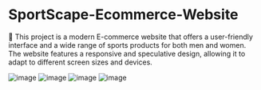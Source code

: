 # SportScape-Ecommerce-Website

📌 This project is a modern E-commerce website that offers a user-friendly interface and a wide range of sports products for both men and women. The website features a responsive and speculative design, allowing it to adapt to different screen sizes and devices.

![image](https://github.com/andrei30musat/SportScape-Ecommerce-Website/assets/123704487/ec0926e9-8351-4005-b621-fdead68aa876)
![image](https://github.com/andrei30musat/SportScape-Ecommerce-Website/assets/123704487/1f403e00-fd79-4d60-8261-b9629511bbec)
![image](https://github.com/andrei30musat/SportScape-Ecommerce-Website/assets/123704487/38878de9-dcd9-43ed-a874-dc428e1ac293)
![image](https://github.com/andrei30musat/SportScape-Ecommerce-Website/assets/123704487/d9325e2e-ec36-4031-ad30-caa7e66eec24)


